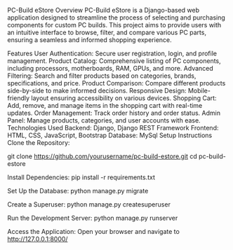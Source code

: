 PC-Build eStore
Overview
PC-Build eStore is a Django-based web application designed to streamline the process of selecting and purchasing components for custom PC builds. This project aims to provide users with an intuitive interface to browse, filter, and compare various PC parts, ensuring a seamless and informed shopping experience.

Features
User Authentication: Secure user registration, login, and profile management.
Product Catalog: Comprehensive listing of PC components, including processors, motherboards, RAM, GPUs, and more.
Advanced Filtering: Search and filter products based on categories, brands, specifications, and price.
Product Comparison: Compare different products side-by-side to make informed decisions.
Responsive Design: Mobile-friendly layout ensuring accessibility on various devices.
Shopping Cart: Add, remove, and manage items in the shopping cart with real-time updates.
Order Management: Track order history and order status.
Admin Panel: Manage products, categories, and user accounts with ease.
Technologies Used
Backend: Django, Django REST Framework
Frontend: HTML, CSS, JavaScript, Bootstrap
Database: MySql
Setup Instructions
Clone the Repository:

git clone https://github.com/yourusername/pc-build-estore.git
cd pc-build-estore

Install Dependencies:
pip install -r requirements.txt

Set Up the Database:
python manage.py migrate

Create a Superuser:
python manage.py createsuperuser

Run the Development Server:
python manage.py runserver

Access the Application:
Open your browser and navigate to http://127.0.0.1:8000/
